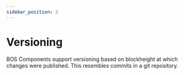 ```yaml
---
sidebar_position: 3
---
```


# Versioning

BOS Components support versioning based on blockheight at which changes were published. This resembles commits in a git repository.